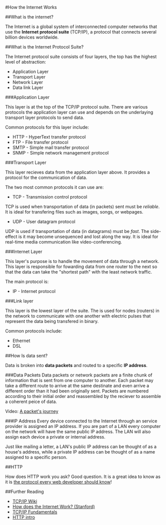 #How the Internet Works

##What is the internet?

The Internet is a global system of interconnected computer networks that use the **Internet protocol suite** (TCP/IP), a protocol that connects several billion devices worldwide.

##What is the Internet Protocol Suite?

The Internet protocol suite consists of four layers, the top has the highest level of abstraction:

* Application Layer
* Transport Layer
* Network Layer
* Data link Layer

###Application Layer

This layer is at the top of the TCP/IP protocol suite. There are various protocols the application layer can use and depends on the underlaying transport layer protocols to send data.

Common protocols for this layer include:

* HTTP - HyperText transfer protocol
* FTP - File transfer protocol
* SMTP - Simple mail transfer protocol
* SNMP - Simple network management protocol

###Transport Layer

This layer recieves data from the application layer above. It provides a protocol for the communication of data.

The two most common protocols it can use are:

* TCP - Transmission control protocol

TCP is used when transportation of data (in packets) sent must be *reliable*. It is ideal for transfering files such as images, songs, or webpages.

* UDP - User datagram protocol

UDP is used if transportation of data (in datagrams) must be *fast*. The side-effect is it may become unsequenced and lost along the way. It is ideal for real-time media communication like video-conferencing.

###Internet Layer

This layer's purpose is to handle the movement of data through a network. This layer is responsible for fowarding data from one router to the next so that the data can take the "shortest path" with the least network traffic.

The main protocol is:

* IP - Internet protocol

###Link layer

This layer is the lowest layer of the suite. The is used for nodes (routers) in the network to communicate with one another with electric pulses that represent the data being transfered in binary.

Common protocols include:

* Ethernet
* DSL

##How Is data sent?

Data is broken into **data packets** and routed to a specific **IP address**.

###Data Packets
Data packets or network packets are a finite chunk of information that is sent from one computer to another. Each packet may take a different route to arrive at the same destinate and even arrive a different order than it had been originally sent. Packets are numbered according to their initial order and reassembled by the reciever to assemble a coherent peice of data.

Video: [A packet's journey](https://www.youtube.com/watch?v=ewrBalT_eBM)

###IP Address
Every device connected to the Internet through an service provider is assigned an IP address. If you are part of a LAN every computer on the network will have the same public IP address. The LAN will also assign each device a private or internal address.

Just like mailing a letter, a LAN's public IP address can be thought of as a house's address, while a private IP address can be thought of as a name assigned to a specific person.

##HTTP

How does HTTP work you ask? Good question. It is a great idea to know as it is [the protocol every web developer should know](http://code.tutsplus.com/tutorials/http-the-protocol-every-web-developer-must-know-part-1--net-31177)!

##Further Reading

* [TCP/IP Wiki](https://en.wikipedia.org/wiki/Internet_protocol_suite)
* [How does the Internet Work? (Stanford)](http://web.stanford.edu/class/msande91si/www-spr04/readings/week1/InternetWhitepaper.htm)
* [TCP/IP Fundamentals](http://www.thegeekstuff.com/2011/11/tcp-ip-fundamentals/)
* [HTTP intro](https://dev.opera.com/articles/http-basic-introduction/)
